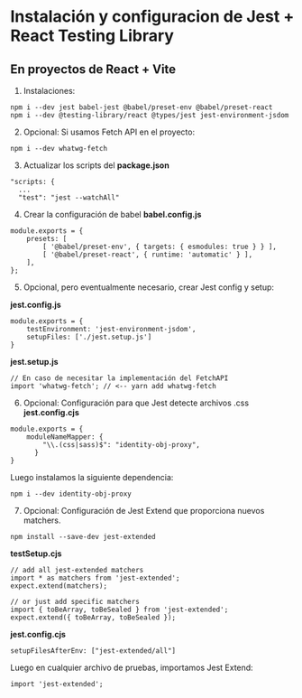 # Instalación y configuracion de Jest + React Testing Library
## En proyectos de React + Vite

1. Instalaciones:
```
npm i --dev jest babel-jest @babel/preset-env @babel/preset-react 
npm i --dev @testing-library/react @types/jest jest-environment-jsdom
```

2. Opcional: Si usamos Fetch API en el proyecto:
```
npm i --dev whatwg-fetch
```

3. Actualizar los scripts del __package.json__
```
"scripts: {
  ...
  "test": "jest --watchAll"
```

4. Crear la configuración de babel __babel.config.js__
```
module.exports = {
    presets: [
        [ '@babel/preset-env', { targets: { esmodules: true } } ],
        [ '@babel/preset-react', { runtime: 'automatic' } ],
    ],
};
```

5. Opcional, pero eventualmente necesario, crear Jest config y setup:

__jest.config.js__
```
module.exports = {
    testEnvironment: 'jest-environment-jsdom',
    setupFiles: ['./jest.setup.js']
}
```

__jest.setup.js__
```
// En caso de necesitar la implementación del FetchAPI
import 'whatwg-fetch'; // <-- yarn add whatwg-fetch
```
6. Opcional: Configuración para que Jest detecte archivos .css
__jest.config.cjs__
```
module.exports = {
    moduleNameMapper: {
        "\\.(css|sass)$": "identity-obj-proxy",
      }
}
```
Luego instalamos la siguiente dependencia:
```
npm i --dev identity-obj-proxy
```
7. Opcional: Configuración de Jest Extend que proporciona nuevos matchers.
```
npm install --save-dev jest-extended
```
__testSetup.cjs__
```
// add all jest-extended matchers
import * as matchers from 'jest-extended';
expect.extend(matchers);

// or just add specific matchers
import { toBeArray, toBeSealed } from 'jest-extended';
expect.extend({ toBeArray, toBeSealed });
```
__jest.config.cjs__
```
setupFilesAfterEnv: ["jest-extended/all"]
```
Luego en cualquier archivo de pruebas, importamos Jest Extend:
```
import 'jest-extended';
```
